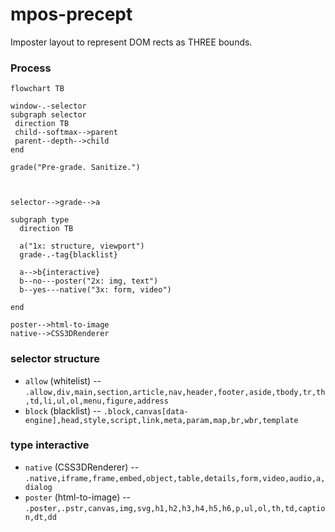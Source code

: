 # mpos-precept
Imposter layout to represent DOM rects as THREE bounds.

### Process
```mermaid
flowchart TB

window-.-selector
subgraph selector
 direction TB
 child--softmax-->parent
 parent--depth-->child
end

grade("Pre-grade. Sanitize.")
  

  
selector-->grade-->a

subgraph type
  direction TB

  a("1x: structure, viewport")
  grade-.-tag{blacklist}

  a-->b{interactive}
  b--no---poster("2x: img, text")
  b--yes---native("3x: form, video")

end

poster-->html-to-image
native-->CSS3DRenderer
```

### selector structure 
- `allow` (whitelist) -- `.allow,div,main,section,article,nav,header,footer,aside,tbody,tr,th,td,li,ul,ol,menu,figure,address`
- `block` (blacklist) -- `.block,canvas[data-engine],head,style,script,link,meta,param,map,br,wbr,template`
### type interactive
- `native` (CSS3DRenderer) -- `.native,iframe,frame,embed,object,table,details,form,video,audio,a,dialog`
- `poster` (html-to-image) -- `.poster,.pstr,canvas,img,svg,h1,h2,h3,h4,h5,h6,p,ul,ol,th,td,caption,dt,dd`
